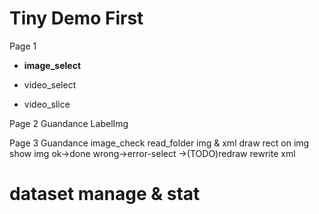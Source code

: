 
# Tiny Demo First

Page 1
* **image_select**
    
* video_select
* video_slice

Page 2 Guandance
LabelImg

Page 3 Guandance
image_check
    read_folder
        img & xml
        draw rect on img
        show img
    ok->done
    wrong->error-select
        ->(TODO)redraw
        rewrite xml
    
        


# dataset manage & stat
